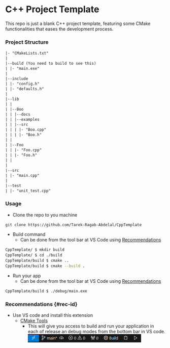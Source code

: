 # C++ Project Template

This repo is just a blank C++ project template, featuring some CMake functionalities that eases the development process.

### Project Structure

```
|- "CMakeLists.txt"
|
|--build (You need to build to see this)
| |- "main.exe"
|
|--include
| |- "config.h"
| |- "defaults.h"
|
|--lib
| |
| |--Boo
| | |--docs
| | |--examples
| | |--src
| | | |- "Boo.cpp"
| | | |- "Boo.h"
| |
| |--Foo
| | |- "Foo.cpp"
| | |- "Foo.h"
| |
|
|--src
| |- "main.cpp"
|
|--test
| |- "unit_test.cpp"
```

### Usage

- Clone the repo to you machine

```bash
git clone https://github.com/Tarek-Ragab-Abdelal/CppTemplate
```

- Build command
  - Can be done from the tool bar at VS Code using [Recommendations](#rec-id)

```bash
CppTemplate/ $ mkdir build
CppTemplate/ $ cd ./build
CppTemplate/build $ cmake ..
CppTemplate/build $ cmake --build .
```

- Run your app
  - Can be done from the tool bar at VS Code using [Recommendations](#rec-id)

```bash
CppTemplate/build $ ./debug/main.exe
```

### Recommendations {#rec-id}

- Use VS code and install this extension
  - [CMake Tools](https://marketplace.visualstudio.com/items?itemName=ms-vscode.cmake-tools)
    - This will give you access to build and run your application in each of release an debug modes from the bottom bar in VS code.
      <br>![Cmake Tools from ToolBar at VS Code](/assets/cmake_toolbar.png)
